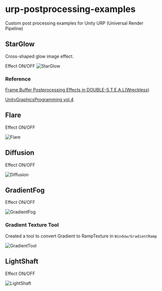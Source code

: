# urp-postprocessing-examples
Custom post processing examples for Unity URP (Universal Render Pipeline)

## StarGlow
Cross-shaped glow image effect.

Effect ON/OFF
![StarGlow](https://github.com/togucchi/urp-postprocessing-examples/blob/main/Thumbnails/starglow.gif?raw=true)

### Reference
[Frame Buffer Postprocessing Effects in DOUBLE-S.T.E.A.L(Wreckless)](http://www.daionet.gr.jp/~masa/archives/GDC2003_DSTEAL.ppt)

[UnityGraphicsProgramming vol.4](https://github.com/IndieVisualLab/UnityGraphicsProgramming4)

## Flare
Effect ON/OFF

![Flare](https://github.com/togucchi/urp-postprocessing-examples/blob/main/Thumbnails/flare.gif?raw=true)

## Diffusion
Effect ON/OFF

![Diffusion](https://github.com/togucchi/urp-postprocessing-examples/blob/main/Thumbnails/diffusion.gif?raw=true)

## GradientFog
Effect ON/OFF

![GradientFog](https://github.com/togucchi/urp-postprocessing-examples/blob/main/Thumbnails/gradient_fog.gif?raw=true)

### Gradient Texture Tool
Created a tool to convert Gradient to RampTexture in `Window/GradientRamp`

![GradientTool](https://github.com/togucchi/urp-postprocessing-examples/blob/main/Thumbnails/gradient_tool.png?raw=true)


## LightShaft
Effect ON/OFF

![LightShaft](https://github.com/togucchi/urp-postprocessing-examples/blob/main/Thumbnails/lightshaft.gif?raw=true)